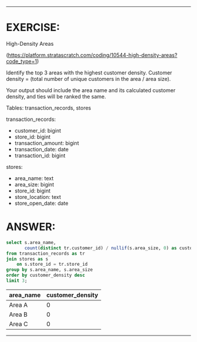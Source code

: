 
-------------------------------------------------------------------------
# EXERCISE: 
High-Density Areas

(https://platform.stratascratch.com/coding/10544-high-density-areas?code_type=1)

Identify the top 3 areas with the highest customer density. Customer density = (total number of unique customers in the area / area size).

Your output should include the area name and its calculated customer density, and ties will be ranked the same.

Tables: transaction_records, stores

transaction_records:
- customer_id:
bigint
- store_id:
bigint
- transaction_amount:
bigint
- transaction_date:
date
- transaction_id:
bigint

stores:
- area_name:
text
- area_size:
bigint
- store_id:
bigint
- store_location:
text
- store_open_date:
date

# ANSWER:
```sql
select s.area_name,
       count(distinct tr.customer_id) / nullif(s.area_size, 0) as customer_density
from transaction_records as tr
join stores as s
    on s.store_id = tr.store_id
group by s.area_name, s.area_size
order by customer_density desc
limit 3;
```

|area_name	|customer_density|
|---|---|
|Area A	|0
|Area B	|0
|Area C	|0

-------------------------------------------------------------------------


